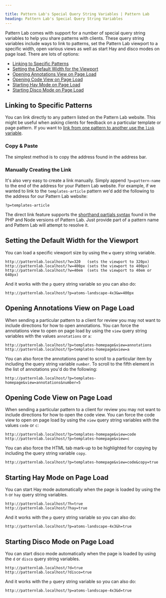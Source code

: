 ```yaml
---

title: Pattern Lab's Special Query String Variables | Pattern Lab
heading: Pattern Lab's Special Query String Variables
---
```



Pattern Lab comes with support for a number of special query string variables to help you share patterns with clients. These query string variables include ways to link to patterns, set the Pattern Lab viewport to a specific width, open various views as well as start Hay and disco modes on page load. There are lots of options:

* [Linking to Specific Patterns](#link-pattern)
* [Setting the Default Width for the Viewport](#default-width)
* [Opening Annotations View on Page Load](#annotations-view)
* [Opening Code View on Page Load](#code-view)
* [Starting Hay Mode on Page Load](#hay-mode)
* [Starting Disco Mode on Page Load](#disco-mode)

## <span id="link-pattern"></span>Linking to Specific Patterns

You can link directly to any pattern listed on the Pattern Lab website. This might be useful when asking clients for feedback on a particular template or page pattern. If you want to [link from one pattern to another use the `link` variable](/docs/data-link-variable.html).

### Copy & Paste

The simplest method is to copy the address found in the address bar.

### Manually Creating the Link

It's also very easy to create a link manually. Simply append `?p=pattern-name` to the end of the address for your Pattern Lab website. For example, if we wanted to link to the `templates-article` pattern we'd add the following to the address for our Pattern Lab website:

```
?p=templates-article
```

The direct link feature supports the [shorthand partials syntax](/docs/pattern-including.html) found in the PHP and Node versions of Pattern Lab. Just provide part of a pattern name and Pattern Lab will attempt to resolve it. 

## <span id="default-width"></span>Setting the Default Width for the Viewport

You can load a specific viewport size by using the `w` query string variable.

```
http://patternlab.localhost/?w=320   (sets the viewport to 320px)
http://patternlab.localhost/?w=400px (sets the viewport to 400px)
http://patternlab.localhost/?w=40em  (sets the viewport to 40em or 640px)
```

And it works with the `p` query string variable so you can also do:

```
http://patternlab.localhost/?p=atoms-landscape-4x3&w=400px
```

## <span id="annotations-view"></span>Opening Annotations View on Page Load

When sending a particular pattern to a client for review you may not want to include directions for how to open annotations. You can force the annotations view to open on page load by using the `view` query string variables with the values `annotations` or `a`:

```
http://patternlab.localhost/?p=templates-homepage&view=annotations
http://patternlab.localhost/?p=templates-homepage&view=a
```

You can also force the annotations panel to scroll to a particular item by including the query string variable `number`. To scroll to the fifth element in the list of annotations you'd do the following:

```
http://patternlab.localhost/?p=templates-homepage&view=annotations&number=5
```

## <span id="code-view"></span>Opening Code View on Page Load

When sending a particular pattern to a client for review you may not want to include directions for how to open the code view. You can force the code view to open on page load by using the `view` query string variables with the values `code` or `c`:

```
http://patternlab.localhost/?p=templates-homepage&view=code
http://patternlab.localhost/?p=templates-homepage&view=c
```

You can also force the HTML tab mark-up to be highlighted for copying by including the query string variable `copy`.

```
http://patternlab.localhost/?p=templates-homepage&view=code&copy=true
```

## <span id="hay-mode"></span>Starting Hay Mode on Page Load

You can start Hay mode automatically when the page is loaded by using the `h` or `hay` query string variables.

```
http://patternlab.localhost/?h=true
http://patternlab.localhost/?hay=true
```

And it works with the `p` query string variable so you can also do:

```
http://patternlab.localhost/?p=atoms-landscape-4x3&h=true
```

## <span id="disco-mode"></span>Starting Disco Mode on Page Load

You can start disco mode automatically when the page is loaded by using the `d` or `disco` query string variables.

```
http://patternlab.localhost/?d=true
http://patternlab.localhost/?disco=true
```

And it works with the `p` query string variable so you can also do:

```
http://patternlab.localhost/?p=atoms-landscape-4x3&d=true
```